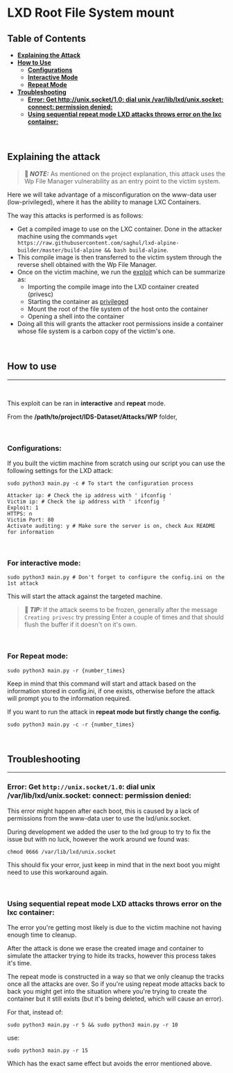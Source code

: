 # **LXD Root File System mount**

## **Table of Contents**

* **[Explaining the Attack](#explaining-the-attack)**
* **[How to Use](#how-to-use)**
  * **[Configurations](#configurations)**
  * **[Interactive Mode](#for-interactive-mode)**
  * **[Repeat Mode](#for-repeat-mode)** 
* **[Troubleshooting](#troubleshooting)**
  * **[Error: Get http://unix.socket/1.0: dial unix /var/lib/lxd/unix.socket: connect: permission denied:](#error-get-http//unix.socket/1.0-dial-unix-/var/lib/lxd/unix.socket:-connect-permission-denied)**
  * **[Using sequential repeat mode LXD attacks throws error on the lxc container:](using-sequential-repeat-mode-LXD-attacks-throws-error-on-the-lxc-container)**  
<br/>


## **Explaining the attack**

> **📝 _NOTE:_** As mentioned on the project explanation, this attack uses the Wp File Manager vulnerability as an entry point to the victim system.



Here we will take advantage of a misconfiguration on the www-data user (low-privileged), where it has the ability to manage LXC Containers.

The way this attacks is performed is as follows:
- Get a compiled image to use on the LXC container. Done in the attacker machine using the commands ```wget https://raw.githubusercontent.com/saghul/lxd-alpine-builder/master/build-alpine && bash build-alpine```.
- This compile image is then transferred to the victim system through the reverse shell obtained with the Wp File Manager.
- Once on the victim machine, we run the [exploit](https://www.exploit-db.com/exploits/46978) which can be summarize as:
    * Importing the compile image into the LXD container created (privesc)
    * Starting the container as [privileged](https://linuxcontainers.org/lxc/security/#privileged-containers)
    * Mount the root of the file system of the host onto the container
    * Opening a shell into the container
- Doing all this will grants the attacker root permissions inside a container whose file system is a carbon copy of the victim's one.

<br/>

## **How to use**

---
<br/>

This exploit can be ran in **interactive** and **repeat** mode.

From the **/path/to/project/IDS-Dataset/Attacks/WP** folder,

<br/>

### **Configurations:**

If you built the victim machine from scratch using our script you can use the following settings for the LXD attack:

``` Shell
sudo python3 main.py -c # To start the configuration process

Attacker ip: # Check the ip address with ' ifconfig '
Victim ip: # Check the ip address with ' ifconfig '
Exploit: 1
HTTPS: n
Victim Port: 80
Activate auditing: y # Make sure the server is on, check Aux README for information
```
<br/>

### **For interactive mode:**
``` Shell
sudo python3 main.py # Don't forget to configure the config.ini on the 1st attack
```

This will start the attack against the targeted machine.
> **📝 _TIP:_** If the attack seems to be frozen, generally after the message `Creating privesc` try pressing Enter a couple of times and that should flush the buffer if it doesn't on it's own.


<br/>

### **For Repeat mode:**
``` Shell
sudo python3 main.py -r {number_times}
```

Keep in mind that this command will start and attack based on the information stored in config.ini, if one exists, otherwise before the attack will prompt you to the information required.

If you want to run the attack in **repeat mode but firstly change the config.**
``` Shell
sudo python3 main.py -c -r {number_times}
``` 

<br/>

## **Troubleshooting**
---

### **Error: Get `http://unix.socket/1.0`: dial unix /var/lib/lxd/unix.socket: connect: permission denied:** 
This error might happen after each boot, this is caused by a lack of permissions from the www-data user to use the lxd/unix.socket.

During development we added the user to the lxd group to try to fix the issue but with no luck, however the work around we found was:
``` Shell
chmod 0666 /var/lib/lxd/unix.socket
```
This should fix your error, just keep in mind that in the next boot you might need to use this workaround again. 

<br/>

### **Using sequential repeat mode LXD attacks throws error on the lxc container:**
The error you're getting most likely is due to the victim machine not having enough time to cleanup.

After the attack is done we erase the created image and container to simulate the attacker trying to hide its tracks, however this process takes it's time.

The repeat mode is constructed in a way so that we only cleanup the tracks once all the attacks are over. So if you're using repeat mode attacks back to back you might get into the situation where you're trying to create the container but it still exists (but it's being deleted, which will cause an error).

For that, instead of:

 ``` Shell
 sudo python3 main.py -r 5 && sudo python3 main.py -r 10
 ``` 
 use: 
 ```
 sudo python3 main.py -r 15
 ```

 Which has the exact same effect but avoids the error mentioned above.
